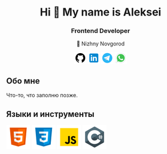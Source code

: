 <h1 align="center">Hi 👋 My name is Aleksei</h1>
<h3 align="center">Frontend Developer</h3>
<p align="center">🚩 Nizhny Novgorod</p>
<p align="center">
        <a href="https://github.com/Aleksei-Kireev"><img src="icons/icons8-github-1024.png" alt="github" width="32px"></a>
        <a href="#"><img src="icons/icons8-linkedin-1024.png" alt="linkedin" width="32px"></a>
        <a href="#"><img src="icons/icons8-telegram-1024.png" alt="telegram" width="32px"></a>
        <a href="#"><img src="icons/icons8-whatsapp-1024.png" alt="whatsapp" width="32px"></a>
</p>
<h2>Обо мне</h2>
<p>Что-то, что заполню позже.</p>
<h2>Языки и инструменты</h2>
<p>
        <img src="icons/icons8-html-5-1024.png" alt="html" width="64px">
        <img src="icons/icons8-css3-1024.png" alt="css" width="64px">
        <img src="icons/icons8-javascript-1024.png" alt="javascript" width="64px">
        <img src="icons/icons8-c-sharp-logo-1024.png" alt="" width="64px">
</p>
                    


<!--
**Aleksei-Kireev/Aleksei-Kireev** is a ✨ _special_ ✨ repository because its `README.md` (this file) appears on your GitHub profile.

Here are some ideas to get you started:

- 🔭 I’m currently working on ...
- 🌱 I’m currently learning ...
- 👯 I’m looking to collaborate on ...
- 🤔 I’m looking for help with ...
- 💬 Ask me about ...
- 📫 How to reach me: ...
- 😄 Pronouns: ...
- ⚡ Fun fact: ...
-->
